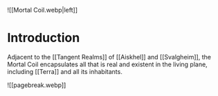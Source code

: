 ![[Mortal Coil.webp|left]]
# Introduction
Adjacent to the [[Tangent Realms]] of [[Aiskhel]] and [[Svalgheim]], the Mortal Coil encapsulates all that is real and existent in the living plane, including [[Terra]] and all its inhabitants.

![[pagebreak.webp]]
